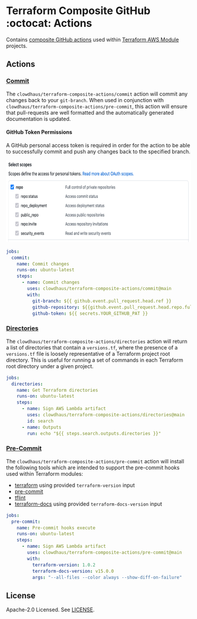 # Terraform Composite GitHub :octocat: Actions

Contains [composite GitHub actions](https://docs.github.com/en/actions/creating-actions/creating-a-composite-action) used within [Terraform AWS Module](https://github.com/terraform-aws-modules) projects.

## Actions

### [Commit](./commit)

The `clowdhaus/terraform-composite-actions/commit` action will commit any changes back to your `git-branch`. When used in conjunction with `clowdhaus/terraform-composite-actions/pre-commit`, this action will ensure that pull-requests are well formatted and the automatically generated documentation is updated.

#### GitHub Token Permissions

A GitHub personal access token is required in order for the action to be able to successfully commit and push any changes back to the specified branch.

<p align="center">
  <img src=".github/images/pat.png " alt="Directories" height="224px">
</p>

```yml
jobs:
  commit:
    name: Commit changes
    runs-on: ubuntu-latest
    steps:
      - name: Commit changes
        uses: clowdhaus/terraform-composite-actions/commit@main
        with:
          git-branch: ${{ github.event.pull_request.head.ref }}
          github-repository: ${{github.event.pull_request.head.repo.full_name}}
          github-token: ${{ secrets.YOUR_GITHUB_PAT }}
```

### [Directories](./directories)

The `clowdhaus/terraform-composite-actions/directories` action will return a list of directories that contain a `versions.tf`, where the presence of a `versions.tf` file is loosely representative of a Terraform project root directory. This is useful for running a set of commands in each Terraform root directory under a given project.

```yml
jobs:
  directories:
    name: Get Terraform directories
    runs-on: ubuntu-latest
    steps:
      - name: Sign AWS Lambda artifact
        uses: clowdhaus/terraform-composite-actions/directories@main
        id: search
      - name: Outputs
        run: echo "${{ steps.search.outputs.directories }}"
```

### [Pre-Commit](./pre-commit)

The `clowdhaus/terraform-composite-actions/pre-commit` action will install the following tools which are intended to support the pre-commit hooks used within Terraform modules:

- [terraform](https://github.com/hashicorp/terraform) using provided `terraform-version` input
- [pre-commit](https://github.com/pre-commit/pre-commit)
- [tflint](https://github.com/terraform-linters/tflint)
- [terraform-docs](https://github.com/terraform-docs/terraform-docs) using provided `terraform-docs-version` input

```yml
jobs:
  pre-commit:
    name: Pre-commit hooks execute
    runs-on: ubuntu-latest
    steps:
      - name: Sign AWS Lambda artifact
        uses: clowdhaus/terraform-composite-actions/pre-commit@main
        with:
          terraform-version: 1.0.2
          terraform-docs-version: v15.0.0
          args: "--all-files --color always --show-diff-on-failure"
```

## License

Apache-2.0 Licensed. See [LICENSE](LICENSE).
